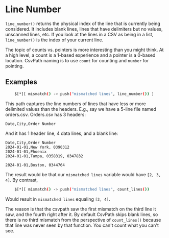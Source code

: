
# Line Number

`line_number()` returns the physical index of the line that is currently being considered. It includes blank lines, lines that have delimiters but no values, unscanned lines, etc. If you look at the lines in a CSV as being in a list, `line_number()` is the index of your current line.

The topic of counts vs. pointers is more interesting than you might think. At a high level, a count is a 1-based experience and a pointer is a 0-based location. CsvPath naming is to use `count` for counting and `number` for pointing.

## Examples

```bash
    $[*][ mismatch() -> push("mismatched lines", line_number()) ]
```
This path captures the line numbers of lines that have less or more delimited values than the headers. E.g., say we have a 5-line file named orders.csv. Orders.csv has 3 headers:

```csv
Date,City,Order Number
```

And it has 1 header line, 4 data lines, and a blank line:

```csv
Date,City,Order Number
2024-01-01,New York, 0390312
2024-01-01,Phoenix
2024-01-01,Tampa, 0358319, 0347832

2024-01-01,Boston, 0344764
```

The result would be that our `mismatched lines` variable would have `[2, 3, 4]`. By contrast,

```bash
    $[*][ mismatch() -> push("mismatched lines", count_lines())
```

Would result in `mismatched lines` equaling `[3, 4]`.

The reason is that the csvpath saw the first mismatch on the third line it saw, and the fourth right after it. By default CsvPath skips blank lines, so there is no third mismatch from the perspective of `count_lines()` because that line was never seen by that function. You can't count what you can't see.

